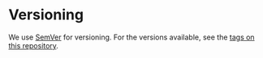 # Versioning

We use [SemVer](http://semver.org/) for versioning. For the versions available, see the [tags on this repository](https://github.com/tonybierman/Universal-Report-Core/tags).
